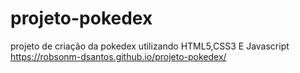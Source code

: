 # projeto-pokedex
projeto de criação da pokedex utilizando HTML5,CSS3 E Javascript
https://robsonm-dsantos.github.io/projeto-pokedex/
